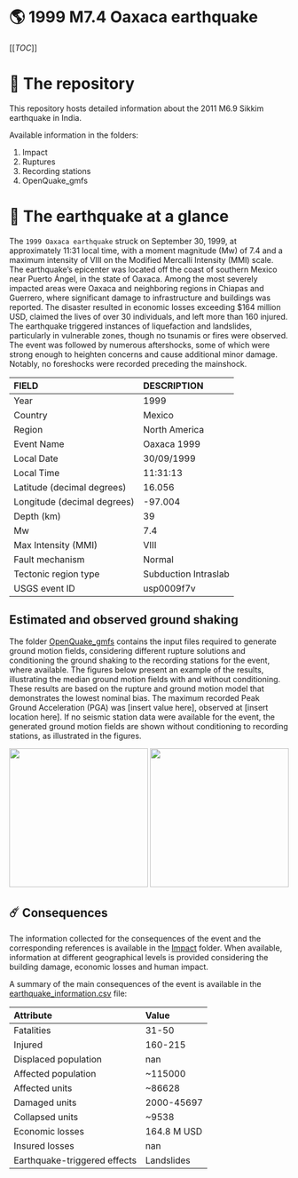 # 🌎 1999 M7.4 Oaxaca earthquake
[[_TOC_]]

# 📂 The repository

This repository hosts detailed information about the 2011 M6.9 Sikkim earthquake in India.

Available information in the folders:

1. Impact
2. Ruptures
3. Recording stations
4. OpenQuake_gmfs


# 🚀 The earthquake at a glance 

The `1999 Oaxaca earthquake` struck on September 30, 1999, at approximately 11:31 local time, with a moment magnitude (Mw) of 7.4 and a maximum intensity of VIII on the Modified Mercalli Intensity (MMI) scale. The earthquake’s epicenter was located off the coast of southern Mexico near Puerto Ángel, in the state of Oaxaca. Among the most severely impacted areas were Oaxaca and neighboring regions in Chiapas and Guerrero, where significant damage to infrastructure and buildings was reported. The disaster resulted in economic losses exceeding $164 million USD, claimed the lives of over 30 individuals, and left more than 160 injured. The earthquake triggered instances of liquefaction and landslides, particularly in vulnerable zones, though no tsunamis or fires were observed. The event was followed by numerous aftershocks, some of which were strong enough to heighten concerns and cause additional minor damage. Notably, no foreshocks were recorded preceding the mainshock.

| FIELD | DESCRIPTION |
|:-------|:-------------|
| Year | 1999 |
| Country | Mexico |
| Region | North America |
| Event Name | Oaxaca 1999 |
| Local Date | 30/09/1999 |
| Local Time | 11:31:13 |
| Latitude (decimal degrees) | 16.056 |
| Longitude (decimal degrees) | -97.004 |
| Depth (km) | 39 |
| Mw | 7.4 |
| Max Intensity (MMI) | VIII |
| Fault mechanism | Normal |
| Tectonic region type | Subduction Intraslab |
| USGS event ID | usp0009f7v |

## Estimated and observed ground shaking

The folder [OpenQuake_gmfs](./OpenQuake_gmfs/) contains the input files required to generate ground motion fields, considering different rupture solutions and conditioning the ground shaking to the recording stations for the event, where available. The figures below present an example of the results, illustrating the median ground motion fields with and without conditioning. These results are based on the rupture and ground motion model that demonstrates the lowest nominal bias. The maximum recorded Peak Ground Acceleration (PGA) was [insert value here], observed at [insert location here]. If no seismic station data were available for the event, the generated ground motion fields are shown without conditioning to recording stations, as illustrated in the figures.

<img src="./4_OpenQuake_gmfs/median_gmf_stations_none.png" height="250">
<img src="./4_OpenQuake_gmfs/median_gmf_stations_seismic.png" height="250">

## ☄️ Consequences

The information collected for the consequences of the event and the corresponding references is available in the [Impact](./Impact) folder. When available, information at different geographical levels is provided considering the building damage, economic losses and human impact.

A summary of the main consequences of the event is available in the [earthquake_information.csv](./earthquake_information.csv) file:

| Attribute | Value |
|:-------|:-------------|
| Fatalities | 31-50 |
| Injured | 160-215 |
| Displaced population | nan |
| Affected population | ~115000 |
| Affected units | ~86628  |
| Damaged units | 2000-45697  |
| Collapsed units | ~9538  |
| Economic losses | 164.8 M USD  |
| Insured losses | nan |
| Earthquake-triggered effects | Landslides  |